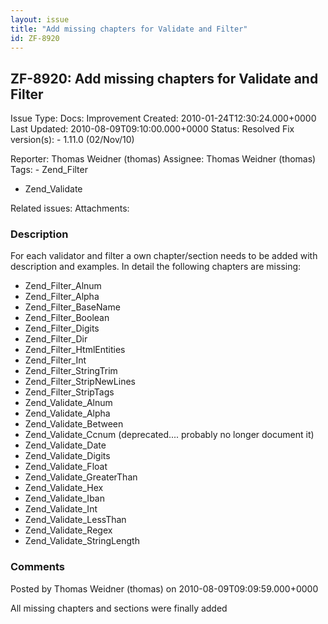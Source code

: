 ```yaml
---
layout: issue
title: "Add missing chapters for Validate and Filter"
id: ZF-8920
---
```


ZF-8920: Add missing chapters for Validate and Filter
-----------------------------------------------------

 Issue Type: Docs: Improvement Created: 2010-01-24T12:30:24.000+0000 Last Updated: 2010-08-09T09:10:00.000+0000 Status: Resolved Fix version(s): - 1.11.0 (02/Nov/10)
 
 Reporter:  Thomas Weidner (thomas)  Assignee:  Thomas Weidner (thomas)  Tags: - Zend\_Filter
- Zend\_Validate
 
 Related issues: 
 Attachments: 
### Description

For each validator and filter a own chapter/section needs to be added with description and examples. In detail the following chapters are missing:

- Zend\_Filter\_Alnum
- Zend\_Filter\_Alpha
- Zend\_Filter\_BaseName
- Zend\_Filter\_Boolean
- Zend\_Filter\_Digits
- Zend\_Filter\_Dir
- Zend\_Filter\_HtmlEntities
- Zend\_Filter\_Int
- Zend\_Filter\_StringTrim
- Zend\_Filter\_StripNewLines
- Zend\_Filter\_StripTags
- Zend\_Validate\_Alnum
- Zend\_Validate\_Alpha
- Zend\_Validate\_Between
- Zend\_Validate\_Ccnum (deprecated.... probably no longer document it)
- Zend\_Validate\_Date
- Zend\_Validate\_Digits
- Zend\_Validate\_Float
- Zend\_Validate\_GreaterThan
- Zend\_Validate\_Hex
- Zend\_Validate\_Iban
- Zend\_Validate\_Int
- Zend\_Validate\_LessThan
- Zend\_Validate\_Regex
- Zend\_Validate\_StringLength
 


 

### Comments

Posted by Thomas Weidner (thomas) on 2010-08-09T09:09:59.000+0000

All missing chapters and sections were finally added

 

 